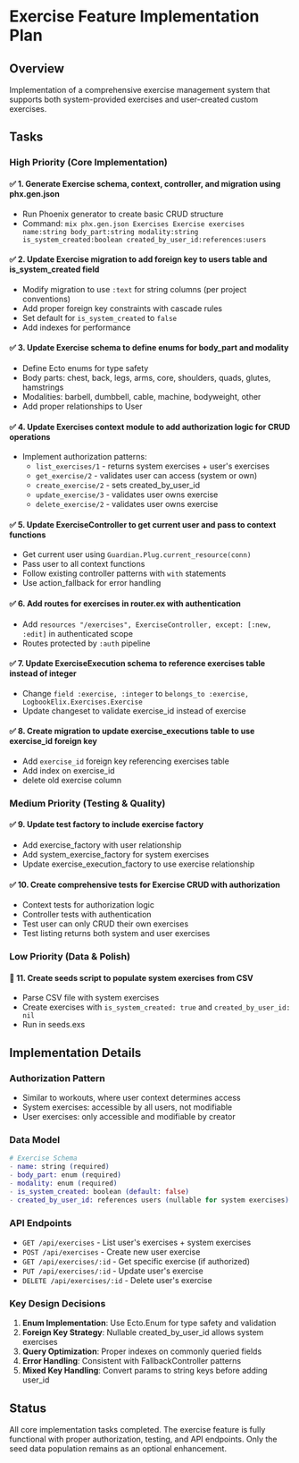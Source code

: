 # Exercise Feature Implementation Plan

## Overview
Implementation of a comprehensive exercise management system that supports both system-provided exercises and user-created custom exercises.

## Tasks

### High Priority (Core Implementation)

#### ✅ 1. Generate Exercise schema, context, controller, and migration using phx.gen.json
- Run Phoenix generator to create basic CRUD structure
- Command: `mix phx.gen.json Exercises Exercise exercises name:string body_part:string modality:string is_system_created:boolean created_by_user_id:references:users`

#### ✅ 2. Update Exercise migration to add foreign key to users table and is_system_created field
- Modify migration to use `:text` for string columns (per project conventions)
- Add proper foreign key constraints with cascade rules
- Set default for `is_system_created` to `false`
- Add indexes for performance

#### ✅ 3. Update Exercise schema to define enums for body_part and modality
- Define Ecto enums for type safety
- Body parts: chest, back, legs, arms, core, shoulders, quads, glutes, hamstrings
- Modalities: barbell, dumbbell, cable, machine, bodyweight, other
- Add proper relationships to User

#### ✅ 4. Update Exercises context module to add authorization logic for CRUD operations
- Implement authorization patterns:
  - `list_exercises/1` - returns system exercises + user's exercises
  - `get_exercise/2` - validates user can access (system or own)
  - `create_exercise/2` - sets created_by_user_id
  - `update_exercise/3` - validates user owns exercise
  - `delete_exercise/2` - validates user owns exercise

#### ✅ 5. Update ExerciseController to get current user and pass to context functions
- Get current user using `Guardian.Plug.current_resource(conn)`
- Pass user to all context functions
- Follow existing controller patterns with `with` statements
- Use action_fallback for error handling

#### ✅ 6. Add routes for exercises in router.ex with authentication
- Add `resources "/exercises", ExerciseController, except: [:new, :edit]` in authenticated scope
- Routes protected by `:auth` pipeline

#### ✅ 7. Update ExerciseExecution schema to reference exercises table instead of integer
- Change `field :exercise, :integer` to `belongs_to :exercise, LogbookElix.Exercises.Exercise`
- Update changeset to validate exercise_id instead of exercise

#### ✅ 8. Create migration to update exercise_executions table to use exercise_id foreign key
- Add `exercise_id` foreign key referencing exercises table
- Add index on exercise_id
- delete old exercise column

### Medium Priority (Testing & Quality)

#### ✅ 9. Update test factory to include exercise factory
- Add exercise_factory with user relationship
- Add system_exercise_factory for system exercises
- Update exercise_execution_factory to use exercise relationship

#### ✅ 10. Create comprehensive tests for Exercise CRUD with authorization
- Context tests for authorization logic
- Controller tests with authentication
- Test user can only CRUD their own exercises
- Test listing returns both system and user exercises

### Low Priority (Data & Polish)

#### 🔄 11. Create seeds script to populate system exercises from CSV
- Parse CSV file with system exercises
- Create exercises with `is_system_created: true` and `created_by_user_id: nil`
- Run in seeds.exs

## Implementation Details

### Authorization Pattern
- Similar to workouts, where user context determines access
- System exercises: accessible by all users, not modifiable
- User exercises: only accessible and modifiable by creator

### Data Model
```elixir
# Exercise Schema
- name: string (required)
- body_part: enum (required)
- modality: enum (required)
- is_system_created: boolean (default: false)
- created_by_user_id: references users (nullable for system exercises)
```

### API Endpoints
- `GET /api/exercises` - List user's exercises + system exercises
- `POST /api/exercises` - Create new user exercise
- `GET /api/exercises/:id` - Get specific exercise (if authorized)
- `PUT /api/exercises/:id` - Update user's exercise
- `DELETE /api/exercises/:id` - Delete user's exercise

### Key Design Decisions
1. **Enum Implementation**: Use Ecto.Enum for type safety and validation
2. **Foreign Key Strategy**: Nullable created_by_user_id allows system exercises
3. **Query Optimization**: Proper indexes on commonly queried fields
4. **Error Handling**: Consistent with FallbackController patterns
5. **Mixed Key Handling**: Convert params to string keys before adding user_id

## Status
All core implementation tasks completed. The exercise feature is fully functional with proper authorization, testing, and API endpoints. Only the seed data population remains as an optional enhancement.